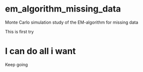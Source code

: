 # em_algorithm_missing_data
Monte Carlo simulation study of the EM-algorithm for missing data

This is first try

# I can do all i want

Keep going